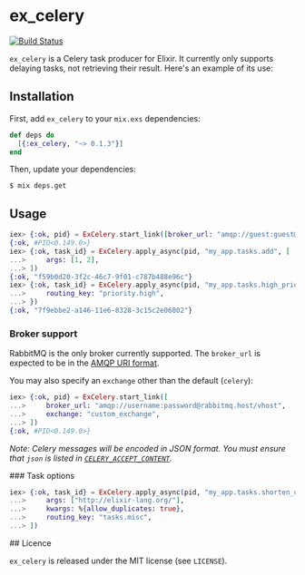 # ex_celery

[![Build Status](https://travis-ci.org/robgolding/ex_celery.svg?branch=develop)](https://travis-ci.org/robgolding/ex_celery)


`ex_celery` is a Celery task producer for Elixir. It currently only supports
delaying tasks, not retrieving their result. Here's an example of its use:

## Installation

First, add `ex_celery` to your `mix.exs` dependencies:

```elixir
def deps do
  [{:ex_celery, "~> 0.1.3"}]
end
```

Then, update your dependencies:

```
$ mix deps.get
```

## Usage

```elixir
iex> {:ok, pid} = ExCelery.start_link([broker_url: "amqp://guest:guest@localhost"])
{:ok, #PID<0.149.0>}
iex> {:ok, task_id} = ExCelery.apply_async(pid, "my_app.tasks.add", [
...>     args: [1, 2],
...> ])
{:ok, "f59b0d20-3f2c-46c7-9f01-c787b488e96c"}
iex> {:ok, task_id} = ExCelery.apply_async(pid, "my_app.tasks.high_priority_task", [
...>     routing_key: "priority.high",
...> })
{:ok, "7f9ebbe2-a146-11e6-8328-3c15c2e06802"}
```

### Broker support

RabbitMQ is the only broker currently supported. The `broker_url` is expected
to be in the [AMQP URI format](https://www.rabbitmq.com/uri-spec.html).

You may also specify an `exchange` other than the default (`celery`):

```elixir
iex> {:ok, pid} = ExCelery.start_link([
...>     broker_url: "amqp://username:password@rabbitmq.host/vhost",
...>     exchange: "custom_exchange",
...> ])
{:ok, #PID<0.149.0>}
```

_Note: Celery messages will be encoded in JSON format. You must ensure that
`json` is listed in [`CELERY_ACCEPT_CONTENT`](http://docs.celeryproject.org/en/latest/configuration.html#celery-accept-content)._

### Task options

```elixir
iex> {:ok, task_id} = ExCelery.apply_async(pid, "my_app.tasks.shorten_url", [
...>     args: ["http://elixir-lang.org/"],
...>     kwargs: %{allow_duplicates: true},
...>     routing_key: "tasks.misc",
...> ])
```


## Licence

`ex_celery` is released under the MIT license (see `LICENSE`).
